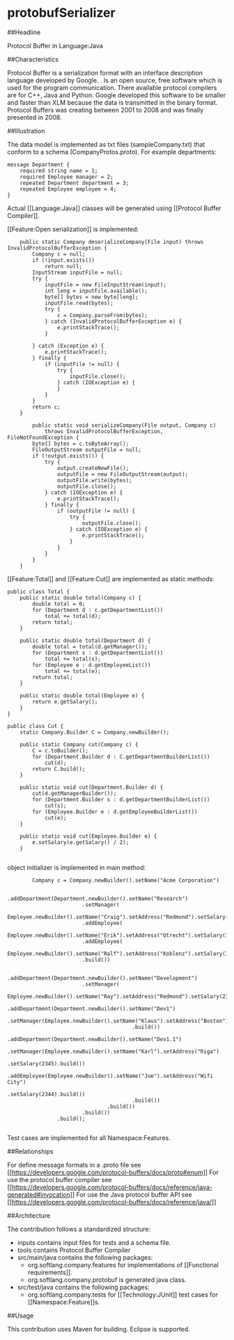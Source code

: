 # protobufSerializer

##Headline

Protocol Buffer in Language:Java 

##Characteristics

Protocol Buffer is a serialization format with an interface description language developed by Google. . Is an open source, free software which is used for the program communication. There available protocol compilers are for C++, Java and Python.  Google developed this software to be smaller and faster than XLM because the data is transmitted in the binary format. Protocol Buffers was creating between 2001 to 2008 and was finally presented in 2008.


##Illustration

The data model is implemented as txt  files (sampleCompany.txt) that conform to a schema (CompanyProtos.proto). For example departments:
```
message Department {
	required string name = 1;
	required Employee manager = 2;
	repeated Department department = 3;
	repeated Employee employee = 4;
}

```
Actual [[Language:Java]] classes will be generated using [[Protocol Buffer Compiler]].

[[Feature:Open serialization]] is implemented:

```
	public static Company deserializeCompany(File input) throws InvalidProtocolBufferException {
		Company c = null;
		if (!input.exists())
			return null;
		InputStream inputFile = null;
		try {
			inputFile = new FileInputStream(input);
			int leng = inputFile.available();
			byte[] bytes = new byte[leng];
			inputFile.read(bytes);
			try {
				c = Company.parseFrom(bytes);
			} catch (InvalidProtocolBufferException e) {
				e.printStackTrace();
			}

		} catch (Exception e) {
			e.printStackTrace();
		} finally {
			if (inputFile != null) {
				try {
					inputFile.close();
				} catch (IOException e) {
				}
			}
		}
		return c;
	}
```
```
		public static void serializeCompany(File output, Company c)
			throws InvalidProtocolBufferException, FileNotFoundException {
		byte[] bytes = c.toByteArray();
		FileOutputStream outputFile = null;
		if (!output.exists()) {
			try {
				output.createNewFile();
				outputFile = new FileOutputStream(output);
				outputFile.write(bytes);
				outputFile.close();
			} catch (IOException e) {
				e.printStackTrace();
			} finally {
				if (outputFile != null) {
					try {
						outputFile.close();
					} catch (IOException e) {
						e.printStackTrace();
					}
				}
			}
		}
	}

```
[[Feature:Total]] and [[Feature:Cut]] are implemented as static methods:

```
public class Total {
	public static double total(Company c) {
		double total = 0;
		for (Department d : c.getDepartmentList())
			total += total(d);
		return total;
	}

	public static double total(Department d) {
		double total = total(d.getManager());
		for (Department s : d.getDepartmentList())
			total += total(s);
		for (Employee e : d.getEmployeeList())
			total += total(e);
		return total;
	}

	public static double total(Employee e) {
		return e.getSalary();
	}
}

```
```
public class Cut {
	static Company.Builder C = Company.newBuilder();

	public static Company cut(Company c) {
		C = c.toBuilder();
		for (Department.Builder d : C.getDepartmentBuilderList())
			cut(d);
		return C.build();
	}

	public static void cut(Department.Builder d) {
		cut(d.getManagerBuilder());
		for (Department.Builder s : d.getDepartmentBuilderList())
			cut(s);
		for (Employee.Builder e : d.getEmployeeBuilderList())
			cut(e);
	}

	public static void cut(Employee.Builder e) {
		e.setSalary(e.getSalary() / 2);
	}
	
```
object initializer is implemented in main method:
```
		Company c = Company.newBuilder().setName("Acme Corporation")

				.addDepartment(Department.newBuilder().setName("Research")
						.setManager(
								Employee.newBuilder().setName("Craig").setAddress("Redmond").setSalary(123456).build())
						.addEmployee(
								Employee.newBuilder().setName("Erik").setAddress("Utrecht").setSalary(12345).build())
						.addEmployee(
								Employee.newBuilder().setName("Ralf").setAddress("Koblenz").setSalary(1234).build())
						.build())

				.addDepartment(Department.newBuilder().setName("Development")
						.setManager(
								Employee.newBuilder().setName("Ray").setAddress("Redmond").setSalary(234567).build())
						.addDepartment(Department.newBuilder().setName("Dev1")
								.setManager(Employee.newBuilder().setName("Klaus").setAddress("Boston").setSalary(23456)
										.build())
								.addDepartment(Department.newBuilder().setName("Dev1.1")
										.setManager(Employee.newBuilder().setName("Karl").setAddress("Riga")
												.setSalary(2345).build())
										.addEmployee(Employee.newBuilder().setName("Joe").setAddress("Wifi City")
												.setSalary(2344).build())
										.build())
								.build())
						.build())
				.build();
				
```

Test cases are implemented for all Namespace:Features.

##Relationships

For define message formats in a .proto file see [[https://developers.google.com/protocol-buffers/docs/proto#enum]]
For use the protocol buffer compiler see [[https://developers.google.com/protocol-buffers/docs/reference/java-generated#invocation]]
For use the Java protocol buffer API see [[https://developers.google.com/protocol-buffers/docs/reference/java/]]

##Architecture

The contribution follows a standardized structure:
* inputs contains input files for tests and a schema file.
* tools contains Protocol Buffer Compiler
* src/main/java contains the following packages:
	* org.softlang.company.features for implementations of [[Functional requirements]].
	* org.softlang.company.protobuf is generated java class.
* src/test/java contains the following packages:
	* org.softlang.company.tests for [[Technology:JUnit]] test cases for [[Namespace:Feature]]s.

##Usage

This contribution uses Maven for building. Eclipse is supported.
